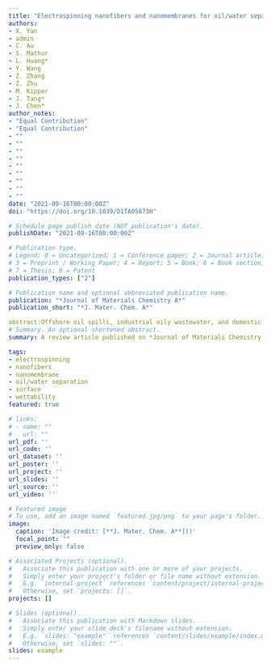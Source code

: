 ```yaml
---
title: "Electrospinning nanofibers and nanomembranes for oil/water separation"
authors:
- X. Yan
- admin
- C. Au
- S. Mathur
- L. Huang*
- Y. Wang
- Z. Zhang
- Z. Zhu
- M. Kipper
- J. Tang*
- J. Chen*
author_notes:
- "Equal Contribution"
- "Equal Contribution"
- ""
- ""
- ""
- ""
- ""
- ""
- ""
- ""
- ""
date: "2021-09-16T00:00:00Z"
doi: "https://doi.org/10.1039/D1TA05873H"

# Schedule page publish date (NOT publication's date).
publishDate: "2021-09-16T00:00:00Z"

# Publication type.
# Legend: 0 = Uncategorized; 1 = Conference paper; 2 = Journal article;
# 3 = Preprint / Working Paper; 4 = Report; 5 = Book; 6 = Book section;
# 7 = Thesis; 8 = Patent
publication_types: ["2"]

# Publication name and optional abbreviated publication name.
publication: "*Journal of Materials Chemistry A*"
publication_short: "*J. Mater. Chem. A*"

abstract:Offshore oil spills, industrial oily wastewater, and domestic oil pollution are some of the most serious global challenges, and are leading environmental causes of morbidity and mortality. Nanofiber membrane materials manufactured via electrostatic spinning for oil/water separation have become one of the emerging technologies to treat oil/water emulsions. Here, we give a comprehensive review of current progress on electrospinning nanofibers for oil/water separation to promote the field’s advancement. Typical examples of hydrophilic–oleophobic, hydrophobic–oleophilic, and special wettability nanofiber membranes are systematically summarized. The effects of material selection, fiber production processes, and subsequent modifications on the membrane performance are compared and discussed. Potential shortcomings of various types of separation membranes and the potential solutions are provided. The review concludes with a summary and outlook on future directions and innovations in electrospinning nanofibers and membranes for oil/water separation.
# Summary. An optional shortened abstract.
summary: A review article published on *Journal of Materials Chemistry A*.

tags:
- electrospinning
- nanofibers
- nanomembrane
- oil/water separation
- surface
- wettability
featured: true

# links:
# - name: ""
#   url: ""
url_pdf: ''
url_code: ''
url_dataset: ''
url_poster: ''
url_project: ''
url_slides: ''
url_source: ''
url_video: ''

# Featured image
# To use, add an image named `featured.jpg/png` to your page's folder. 
image:
  caption: 'Image credit: [**J. Mater. Chem. A**]()'
  focal_point: ""
  preview_only: false

# Associated Projects (optional).
#   Associate this publication with one or more of your projects.
#   Simply enter your project's folder or file name without extension.
#   E.g. `internal-project` references `content/project/internal-project/index.md`.
#   Otherwise, set `projects: []`.
projects: []

# Slides (optional).
#   Associate this publication with Markdown slides.
#   Simply enter your slide deck's filename without extension.
#   E.g. `slides: "example"` references `content/slides/example/index.md`.
#   Otherwise, set `slides: ""`.
slides: example
---
```

